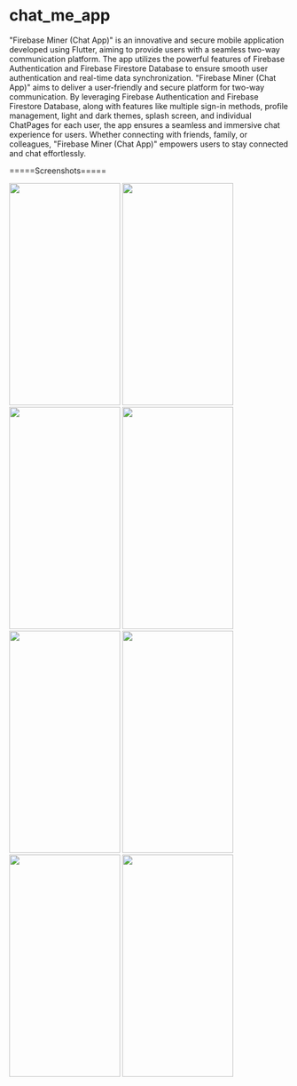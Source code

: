 # chat_me_app

"Firebase Miner (Chat App)" is an innovative and secure mobile application developed using
Flutter, aiming to provide users with a seamless two-way communication platform. The app
utilizes the powerful features of Firebase Authentication and Firebase Firestore Database to
ensure smooth user authentication and real-time data synchronization.
"Firebase Miner (Chat App)" aims to deliver a user-friendly and secure platform for two-way
communication. By leveraging Firebase Authentication and Firebase Firestore Database, along
with features like multiple sign-in methods, profile management, light and dark themes, splash
screen, and individual ChatPages for each user, the app ensures a seamless and immersive chat
experience for users. Whether connecting with friends, family, or colleagues, "Firebase Miner
(Chat App)" empowers users to stay connected and chat effortlessly.

=====Screenshots=====
<p>
  <img src="https://github.com/swetapatell09/chat_me_app/assets/165981407/49577779-12d9-4435-bdc7-5251eb76efa9" height="400px" width="200px"/>
  <img src="https://github.com/swetapatell09/chat_me_app/assets/165981407/489c979a-f891-4661-9731-9f4ef46bea02" height="400px" width="200px"/>
  <img src="https://github.com/swetapatell09/chat_me_app/assets/165981407/0e7135dd-708f-4294-850d-cabdc2bb3f5f" height="400px" width="200px"/>
  <img src="https://github.com/swetapatell09/chat_me_app/assets/165981407/9a34d35a-5b79-4562-8848-29e658b6284c" height="400px" width="200px"/>
  <img src="https://github.com/swetapatell09/chat_me_app/assets/165981407/bddc11fe-70e6-46ad-8d9b-387b8033c0c6" height="400px" width="200px"/>
  <img src="https://github.com/swetapatell09/chat_me_app/assets/165981407/41419fd8-8d83-4d48-babf-9b1de99cdf17" height="400px" width="200px"/>
  <img src="https://github.com/swetapatell09/chat_me_app/assets/165981407/3b65e55d-f9f9-4b01-93ac-097774b275ce" height="400px" width="200px"/>
  <img src="https://github.com/swetapatell09/chat_me_app/assets/165981407/50e4380a-d200-4de3-993c-38fb6392ea51" height="400px" width="200px"/>

</p>

